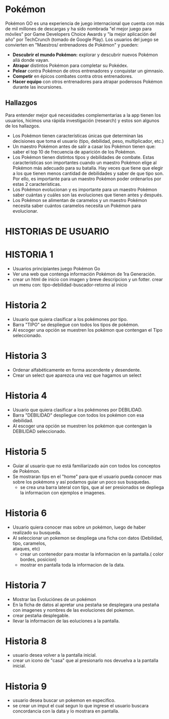 # Pokémon

Pokémon GO es una experiencia de juego internacional que cuenta con más de mil
millones de descargas y ha sido nombrada "el mejor juego para móviles" por
Game Developers Choice Awards y "la mejor aplicación del año" por TechCrunch
(tomado de Google Play). Los usuarios del juego se convierten en "Maestros/
entrenadores de Pokémon" y pueden:

- **Descubrir el mundo Pokémon:** explorar y descubrir nuevos Pokémon allá
  donde vayan.
- **Atrapar** distintos Pokémon para completar su Pokédex.
- **Pelear** contra Pokémon de otros entrenadores y conquistar un gimnasio.
- **Competir** en épicos combates contra otros entrenadores.
- **Hacer equipo** con otros entrenadores para atrapar poderosos Pokémon
  durante las incursiones.

## Hallazgos

Para entender mejor qué necesidades complementarias a la app tienen los
usuarios, hicimos una rápida investigación (research) y estos son algunos
de los hallazgos.

- Los Pokémon tienen características únicas que determinan las decisiones que
  toma el usuario (tipo, debilidad, peso, multiplicador, etc.)
- Un maestro Pokémon antes de salir a casar los Pokémon tienen que:
  saber el top 10 de frecuencia de aparición de los Pokémon.
- Los Pokémon tienen distintos tipos y debilidades de combate. Estas
  características son importantes cuando un maestro Pokémon elige al Pokémon
  más adecuado para su batalla. Hay veces que tiene que elegir a los que
  tienen menos cantidad de debilidades y saber de que tipo son. Por ello, es
  importante para un maestro Pokémon poder ordenarlos por estas 2
  características.
- Los Pokémon evolucionan y es importante para un
  maestro Pokémon saber cuántas y cuáles son las evoluciones que tienen antes y
  después.
- Los Pokémon se alimentan de caramelos y un maestro Pokémon necesita saber
  cuántos caramelos necesita un Pokémon para evolucionar.


# HISTORIAS DE USUARIO

# HISTORIA 1 
- Usuarios principiantes juego Pokémon Go
- Ver una web que contenga información Pokémon de 1ra Generación.
- crear un html de inicio con imagen y breve descripcion y un fotter.
  crear un menu con: tipo-debilidad-buscador-retorno al inicio

# Historia 2

- Usuario que quiera clasificar a los pokémones por tipo.
- Barra "TIPO" se despliegue con todos los tipos de pokémon.
- Al escoger una opción se muestren los pokémon que contengan el Tipo seleccionado.

# Historia 3

- Ordenar alfabéticamente en forma ascendente y desendente.
- Crear un select que aparezca una vez que hagamos un select

# Historia 4
- Usuario que quiera clasificar a los pokémones por DEBILIDAD.
- Barra "DEBILIDAD" despliegue con todos los pokémon con esa debilidad.
- Al escoger una opción se muestren los pokémon que contengan la DEBILIDAD seleccionado.

# Historia 5
- Guiar al usuario que no está familiarizado aún con todos los conceptos de Pokémon.
- Se mostraran tips en el "home" para que el usuario pueda conocer mas sobre los pokémons y 
  así podamos guiar un poco sus busquedas.
  - se crea una barra lateral con tips, que al ser presionados se depliega la informacion con ejemplos e imagenes.

# Historia 6
- Usuario quiera conocer mas sobre un pokémon, luego de haber realizado su busqueda.
- Al seleccionar un pokemon se despliega una ficha con datos (Debilidad, tipo, caramelos,  
  ataques, etc)
  - crear un contenedor para mostar la informacion en la pantalla.( color bordes, posicion)
  - mostrar en pantalla toda la informacion de la data.

# Historia 7
- Mostrar las Evoluciónes de un pokémon
- En la ficha de datos al apretar una pestaña se desplegara una pestaña con imagenes y nombres de las evoluciones del pokemon.
- crear pestaña desplegable.
- llevar la informacion de las eoluciones a la pantalla.

# Historia 8
- usuario desea volver a la pantalla inicial.
- crear un icono de "casa" que al presionarlo nos devuelva a la pantalla inicial.

# Historia 9 
- usuario desea buscar un pokemon en especifico.
- se crear un imput el cual segun lo que ingrese el usuario buscara concordancia con la data y lo mostrara en pantalla.